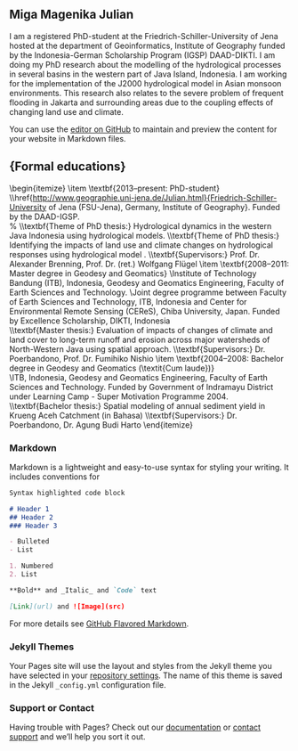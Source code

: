 ## Miga Magenika Julian

I am a registered PhD-student at the Friedrich-Schiller-University of Jena hosted at the department of Geoinformatics, Institute of Geography funded by the Indonesia-German Scholarship Program (IGSP) DAAD-DIKTI. I am doing my PhD research about the modelling of the hydrological processes in several basins in the western part of Java Island, Indonesia. I am working for the implementation of the J2000 hydrological model in Asian monsoon environments. This research also relates to the severe problem of frequent flooding in Jakarta and surrounding areas due to the coupling effects of changing land use and climate.

You can use the [editor on GitHub](https://github.com/migamjulian/page1/edit/master/README.md) to maintain and preview the content for your website in Markdown files.


## {Formal educations}
\begin{itemize}
\item \textbf{2013–present: PhD-student}  
      \\\href{http://www.geographie.uni-jena.de/Julian.html}{Friedrich-Schiller-University of Jena (FSU-Jena), Germany, Institute of Geography}. Funded by the DAAD-IGSP.	
%      \\\textbf{Theme of PhD thesis:} Hydrological dynamics in the western Java Indonesia using hydrological models.
      \\\textbf{Theme of PhD thesis:} Identifying the impacts of land use and climate changes on hydrological responses using hydrological model
      .
      \\\textbf{Supervisors:} Prof. Dr. Alexander Brenning,	Prof. Dr. (ret.) Wolfgang Flügel
\item \textbf{2008–2011: Master degree in Geodesy and Geomatics}
      \\Institute of Technology Bandung (ITB), Indonesia, Geodesy and Geomatics Engineering, Faculty of Earth Sciences and Technology.
      \\Joint degree programme between Faculty of Earth Sciences and Technology, ITB, Indonesia and Center for Environmental Remote Sensing (CEReS), Chiba University, Japan. Funded by Excellence Scholarship, DIKTI, Indonesia   
      \\\textbf{Master thesis:} Evaluation of impacts of changes of climate and land cover to long-term runoff and erosion across major watersheds of North-Western Java using spatial approach.
      \\\textbf{Supervisors:} Dr. Poerbandono, Prof. Dr. Fumihiko Nishio
\item \textbf{2004–2008: Bachelor degree in Geodesy and Geomatics (\textit{Cum laude})}   
      \\ITB, Indonesia, Geodesy and Geomatics Engineering, Faculty of Earth Sciences and Technology. Funded by Government of Indramayu District under Learning Camp - Super Motivation Programme 2004.
      \\\textbf{Bachelor thesis:} Spatial modeling of annual sediment yield in Krueng Aceh Catchment (in Bahasa)
      \\\textbf{Supervisors:} Dr. Poerbandono, Dr. Agung Budi Harto
\end{itemize}

### Markdown

Markdown is a lightweight and easy-to-use syntax for styling your writing. It includes conventions for

```markdown
Syntax highlighted code block

# Header 1
## Header 2
### Header 3

- Bulleted
- List

1. Numbered
2. List

**Bold** and _Italic_ and `Code` text

[Link](url) and ![Image](src)
```

For more details see [GitHub Flavored Markdown](https://guides.github.com/features/mastering-markdown/).

### Jekyll Themes

Your Pages site will use the layout and styles from the Jekyll theme you have selected in your [repository settings](https://github.com/migamjulian/page1/settings). The name of this theme is saved in the Jekyll `_config.yml` configuration file.

### Support or Contact

Having trouble with Pages? Check out our [documentation](https://help.github.com/categories/github-pages-basics/) or [contact support](https://github.com/contact) and we’ll help you sort it out.
